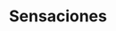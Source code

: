 ---
title: "Sensaciones"
url: /ciudad-autonoma-de-buenos-aires/sensaciones/
shop: cuarto de baño
---
